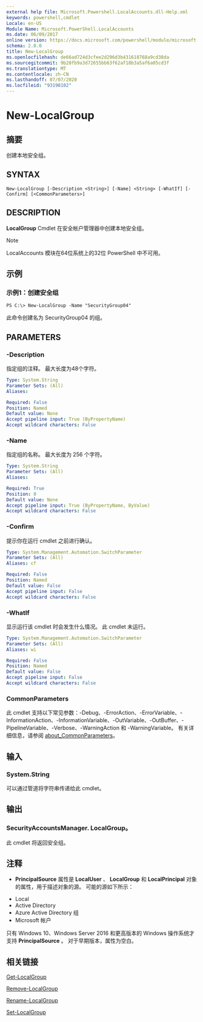 ```yaml
---
external help file: Microsoft.Powershell.LocalAccounts.dll-Help.xml
keywords: powershell,cmdlet
Locale: en-US
Module Name: Microsoft.PowerShell.LocalAccounts
ms.date: 06/09/2017
online version: https://docs.microsoft.com/powershell/module/microsoft.powershell.localaccounts/new-localgroup?view=powershell-5.1&WT.mc_id=ps-gethelp
schema: 2.0.0
title: New-LocalGroup
ms.openlocfilehash: de66ad724d3cfee2d296d3b431618768a9cd38da
ms.sourcegitcommit: 9b28fb9a3d72655bb63f62af18b3a5af6a05cd3f
ms.translationtype: MT
ms.contentlocale: zh-CN
ms.lasthandoff: 07/07/2020
ms.locfileid: "93198102"
---
```

# New-LocalGroup

## 摘要
创建本地安全组。

## SYNTAX

```
New-LocalGroup [-Description <String>] [-Name] <String> [-WhatIf] [-Confirm] [<CommonParameters>]
```

## DESCRIPTION
**LocalGroup** Cmdlet 在安全帐户管理器中创建本地安全组。

> [!NOTE]
> LocalAccounts 模块在64位系统上的32位 PowerShell 中不可用。

## 示例

### 示例1：创建安全组

```
PS C:\> New-LocalGroup -Name "SecurityGroup04"
```

此命令创建名为 SecurityGroup04 的组。

## PARAMETERS

### -Description
指定组的注释。
最大长度为48个字符。

```yaml
Type: System.String
Parameter Sets: (All)
Aliases:

Required: False
Position: Named
Default value: None
Accept pipeline input: True (ByPropertyName)
Accept wildcard characters: False
```

### -Name
指定组的名称。
最大长度为 256 个字符。

```yaml
Type: System.String
Parameter Sets: (All)
Aliases:

Required: True
Position: 0
Default value: None
Accept pipeline input: True (ByPropertyName, ByValue)
Accept wildcard characters: False
```

### -Confirm
提示你在运行 cmdlet 之前进行确认。

```yaml
Type: System.Management.Automation.SwitchParameter
Parameter Sets: (All)
Aliases: cf

Required: False
Position: Named
Default value: False
Accept pipeline input: False
Accept wildcard characters: False
```

### -WhatIf
显示运行该 cmdlet 时会发生什么情况。
此 cmdlet 未运行。

```yaml
Type: System.Management.Automation.SwitchParameter
Parameter Sets: (All)
Aliases: wi

Required: False
Position: Named
Default value: False
Accept pipeline input: False
Accept wildcard characters: False
```

### CommonParameters
此 cmdlet 支持以下常见参数：-Debug、-ErrorAction、-ErrorVariable、-InformationAction、-InformationVariable、-OutVariable、-OutBuffer、-PipelineVariable、-Verbose、-WarningAction 和 -WarningVariable。 有关详细信息，请参阅 [about_CommonParameters](https://go.microsoft.com/fwlink/?LinkID=113216)。

## 输入

### System.String
可以通过管道将字符串传递给此 cmdlet。

## 输出

### SecurityAccountsManager. LocalGroup。
此 cmdlet 将返回安全组。

## 注释

* **PrincipalSource** 属性是 **LocalUser** 、 **LocalGroup** 和 **LocalPrincipal** 对象的属性，用于描述对象的源。 可能的源如下所示：

- Local
- Active Directory
- Azure Active Directory 组
- Microsoft 帐户

只有 Windows 10、Windows Server 2016 和更高版本的 Windows 操作系统才支持 **PrincipalSource** 。 对于早期版本，属性为空白。

## 相关链接

[Get-LocalGroup](Get-LocalGroup.md)

[Remove-LocalGroup](Remove-LocalGroup.md)

[Rename-LocalGroup](Rename-LocalGroup.md)

[Set-LocalGroup](Set-LocalGroup.md)
